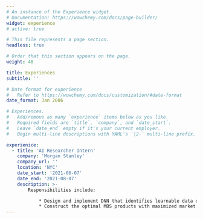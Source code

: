 ```yaml
---
# An instance of the Experience widget.
# Documentation: https://wowchemy.com/docs/page-builder/
widget: experience
# active: true

# This file represents a page section.
headless: true

# Order that this section appears on the page.
weight: 40

title: Experiences
subtitle: ''

# Date format for experience
#   Refer to https://wowchemy.com/docs/customization/#date-format
date_format: Jan 2006

# Experiences.
#   Add/remove as many `experience` items below as you like.
#   Required fields are `title`, `company`, and `date_start`.
#   Leave `date_end` empty if it's your current employer.
#   Begin multi-line descriptions with YAML's `|2-` multi-line prefix.

experienice:
  - title: 'AI Researcher Intern'
    company: 'Morgan Stanley'
    company_url: ''
    location: 'NYC'
    date_start: '2021-06-07'
    date_end: '2021-08-07'
    description: >-
        Responsibilities include:

            * Design and implement DNN that identifies learnable data out of majority noisy dataset
            * Construct the optimal MBS products with maximized market value with RL methods
---
```

